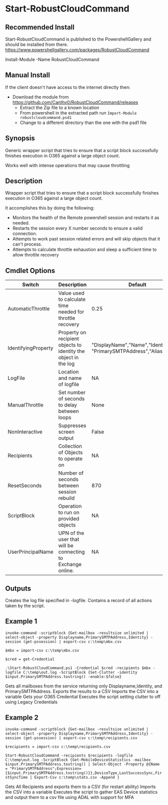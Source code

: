 # Start-RobustCloudCommand

## Recommended Install
Start-RobustCloudCommand is published to the PowershellGallery and should be installed from there.
https://www.powershellgallery.com/packages/RobustCloudCommand

Install-Module -Name RobustCloudCommand

## Manual Install
If the client doesn't have access to the internet directly then:

* Download the module from https://github.com/Canthv0/RobustCloudCommand/releases
  * Extract the Zip file to a known location
  * From powershell in the extracted path run `Import-Module robustcloudcommand.psd1`
  * Change to a different directory than the one with the psd1 file

## Synopsis
Generic wrapper script that tries to ensure that a script block successfully finishes execution in O365 against a large object count.

Works well with intense operations that may cause throttling

## Description
Wrapper script that tries to ensure that a script block successfully finishes execution in O365 against a large object count.

It accomplishes this by doing the following:
* Monitors the health of the Remote powershell session and restarts it as needed.
* Restarts the session every X number seconds to ensure a valid connection.
* Attempts to work past session related errors and will skip objects that it can't process.
* Attempts to calculate throttle exhaustion and sleep a sufficient time to allow throttle recovery

## Cmdlet Options

Switch | Description|Default
-------|-------|-------
AutomaticThrottle|Value used to calculate time needed for throttle recovery|0.25
IdentifyingProperty|Property on recipient objects to identity the object in the log|"DisplayName","Name","Identity",<br>"PrimarySMTPAddress","Alias","GUID"
LogFile|Location and name of logfile|NA
ManualThrottle|Set number of seconds to delay between loops|None
NonInteractive|Suppresses screen output|False
Recipients|Collection of Objects to operate on|NA
ResetSeconds|Number of seconds between session rebuild|870
ScriptBlock|Operation to run on provided objects|NA
UserPrincipalName|UPN of the user that will be connecting to Exchange online.|NA

## Outputs
Creates the log file specified in -logfile.
Contains a record of all actions taken by the script.

## Example 1
`invoke-command -scriptblock {Get-mailbox -resultsize unlimited | select-object -property Displayname,PrimarySMTPAddress,Identity} -session (get-pssession) | export-csv c:\temp\mbx.csv`

`$mbx = import-csv c:\temp\mbx.csv`

`$cred = get-Credential`

`.\Start-RobustCloudCommand.ps1 -Credential $cred -recipients $mbx -logfile C:\temp\out.log -ScriptBlock {Set-Clutter -identity $input.PrimarySMTPAddress.tostring() -enable:$false}`

Gets all mailboxes from the service returning only Displayname,Identity, and PrimarySMTPAddress.  Exports the results to a CSV
Imports the CSV into a variable
Gets your O365 Credential
Executes the script setting clutter to off using Legacy Credentials

## Example 2
`invoke-command -scriptblock {Get-mailbox -resultsize unlimited | select-object -property Displayname,PrimarySMTPAddress,Identity} -session (get-pssession) | export-csv c:\temp\recipients.csv`

`$recipients = import-csv c:\temp\recipients.csv`

`Start-RobustCloudCommand -recipients $recipients -logfile C:\temp\out.log -ScriptBlock {Get-MobileDeviceStatistics -mailbox $input.PrimarySMTPAddress.tostring() | Select-Object -Property @{Name = "PrimarySMTPAddress";Expression={$input.PrimarySMTPAddress.tostring()}},DeviceType,LastSuccessSync,FirstSyncTime | Export-Csv c:\temp\stats.csv -Append }`

Gets All Recipients and exports them to a CSV (for restart ability)
Imports the CSV into a variable
Executes the script to gather EAS Device statistics and output them to a csv file using ADAL with support for MFA